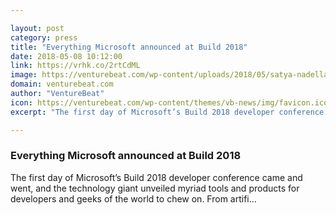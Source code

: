 ```yaml
---

layout: post
category: press
title: "Everything Microsoft announced at Build 2018"
date: 2018-05-08 10:12:00
link: https://vrhk.co/2rtCdML
image: https://venturebeat.com/wp-content/uploads/2018/05/satya-nadella-4.png?fit=1200%2C675&strip=all
domain: venturebeat.com
author: "VentureBeat"
icon: https://venturebeat.com/wp-content/themes/vb-news/img/favicon.ico
excerpt: "The first day of Microsoft’s Build 2018 developer conference came and went, and the technology giant unveiled myriad tools and products for developers and geeks of the world to chew on. From artifi…"

---
```


### Everything Microsoft announced at Build 2018

The first day of Microsoft’s Build 2018 developer conference came and went, and the technology giant unveiled myriad tools and products for developers and geeks of the world to chew on. From artifi…
